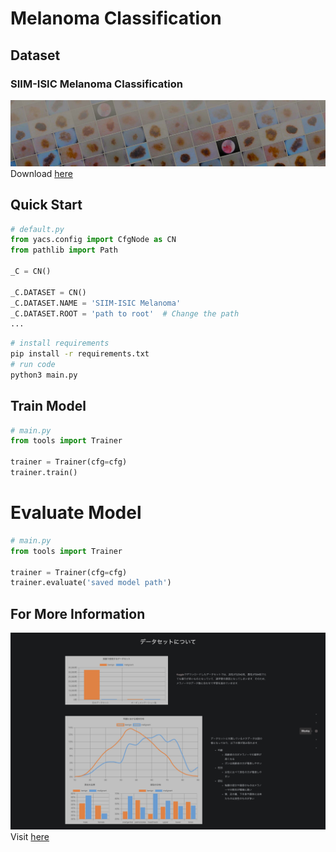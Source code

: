 # Melanoma Classification
## Dataset
### SIIM-ISIC Melanoma Classification
![SIIM-ISIC Melanoma Classification](images/dataset.png)
Download [here](https://www.kaggle.com/c/siim-isic-melanoma-classification/data)
## Quick Start
```python
# default.py
from yacs.config import CfgNode as CN
from pathlib import Path

_C = CN()

_C.DATASET = CN()
_C.DATASET.NAME = 'SIIM-ISIC Melanoma'
_C.DATASET.ROOT = 'path to root'  # Change the path
...
```
```bash
# install requirements
pip install -r requirements.txt
# run code
python3 main.py
```
## Train Model
```python
# main.py
from tools import Trainer

trainer = Trainer(cfg=cfg)
trainer.train()
```
# Evaluate Model
```python
# main.py
from tools import Trainer

trainer = Trainer(cfg=cfg)
trainer.evaluate('saved model path')
```
## For More Information
![portfolio_melanoma](images/portfolio_melanoma.png)
Visit [here](https://a5chin.github.io/portfolio/works/melanoma.html)
